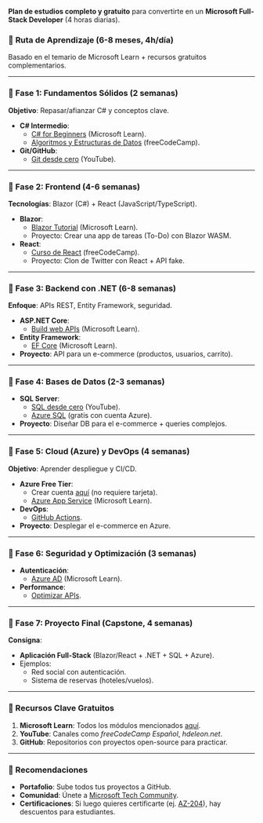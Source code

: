 **Plan de estudios completo y gratuito** para convertirte en un **Microsoft Full-Stack Developer** (4 horas diarias).  

### 📅 **Ruta de Aprendizaje (6-8 meses, 4h/día)**  
Basado en el temario de Microsoft Learn + recursos gratuitos complementarios.  

---

### **🔹 Fase 1: Fundamentos Sólidos (2 semanas)**  
**Objetivo**: Repasar/afianzar C# y conceptos clave.  
- **C# Intermedio**:  
  - [C# for Beginners](https://learn.microsoft.com/es-es/training/paths/csharp-first-steps/) (Microsoft Learn).  
  - [Algoritmos y Estructuras de Datos](https://www.youtube.com/playlist?list=PLdo4fOcmZ0oVxKLQCHpiUWun7vlJJvUiN) (freeCodeCamp).  
- **Git/GitHub**:  
  - [Git desde cero](https://www.youtube.com/watch?v=3Gymms2g9E8) (YouTube).  

---

### **🔹 Fase 2: Frontend (4-6 semanas)**  
**Tecnologías**: Blazor (C#) + React (JavaScript/TypeScript).  
- **Blazor**:  
  - [Blazor Tutorial](https://learn.microsoft.com/es-es/training/modules/build-blazor-webassembly-visual-studio-code/) (Microsoft Learn).  
  - Proyecto: Crear una app de tareas (To-Do) con Blazor WASM.  
- **React**:  
  - [Curso de React](https://www.freecodecamp.org/learn/front-end-development-libraries/#react) (freeCodeCamp).  
  - Proyecto: Clon de Twitter con React + API fake.  

---

### **🔹 Fase 3: Backend con .NET (6-8 semanas)**  
**Enfoque**: APIs REST, Entity Framework, seguridad.  
- **ASP.NET Core**:  
  - [Build web APIs](https://learn.microsoft.com/es-es/training/paths/build-web-api-aspnet-core/) (Microsoft Learn).  
- **Entity Framework**:  
  - [EF Core](https://learn.microsoft.com/es-es/training/modules/persist-data-ef-core/) (Microsoft Learn).  
- **Proyecto**: API para un e-commerce (productos, usuarios, carrito).  

---

### **🔹 Fase 4: Bases de Datos (2-3 semanas)**  
- **SQL Server**:  
  - [SQL desde cero](https://www.youtube.com/watch?v=uUdKAYl-F7g) (YouTube).  
  - [Azure SQL](https://learn.microsoft.com/es-es/training/modules/azure-sql-fundamentals/) (gratis con cuenta Azure).  
- **Proyecto**: Diseñar DB para el e-commerce + queries complejos.  

---

### **🔹 Fase 5: Cloud (Azure) y DevOps (4 semanas)**  
**Objetivo**: Aprender despliegue y CI/CD.  
- **Azure Free Tier**:  
  - Crear cuenta [aquí](https://azure.microsoft.com/es-es/free/) (no requiere tarjeta).  
  - [Azure App Service](https://learn.microsoft.com/es-es/training/modules/host-a-web-app-with-azure-app-service/) (Microsoft Learn).  
- **DevOps**:  
  - [GitHub Actions](https://www.youtube.com/watch?v=R8_veQiYBjI).  
- **Proyecto**: Desplegar el e-commerce en Azure.  

---

### **🔹 Fase 6: Seguridad y Optimización (3 semanas)**  
- **Autenticación**:  
  - [Azure AD](https://learn.microsoft.com/es-es/training/modules/secure-app-with-identity/) (Microsoft Learn).  
- **Performance**:  
  - [Optimizar APIs](https://learn.microsoft.com/es-es/training/modules/optimize-aspnet-core-performance/).  

---

### **🔹 Fase 7: Proyecto Final (Capstone, 4 semanas)**  
**Consigna**:  
- **Aplicación Full-Stack** (Blazor/React + .NET + SQL + Azure).  
- Ejemplos:  
  - Red social con autenticación.  
  - Sistema de reservas (hoteles/vuelos).  

---

### **📌 Recursos Clave Gratuitos**  
1. **Microsoft Learn**: Todos los módulos mencionados [aquí](https://learn.microsoft.com/es-es/training/).  
2. **YouTube**: Canales como *freeCodeCamp Español*, *hdeleon.net*.  
3. **GitHub**: Repositorios con proyectos open-source para practicar.  

---

### **🎯 Recomendaciones**  
- **Portafolio**: Sube todos tus proyectos a GitHub.  
- **Comunidad**: Únete a [Microsoft Tech Community](https://techcommunity.microsoft.com/).  
- **Certificaciones**: Si luego quieres certificarte (ej. [AZ-204](https://learn.microsoft.com/es-es/certifications/exams/az-204/)), hay descuentos para estudiantes.  


<!--stackedit_data:
eyJoaXN0b3J5IjpbNTE3MDA2NDI4XX0=
-->
